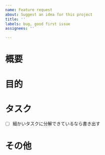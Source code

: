 ```yaml
---
name: Feature request
about: Suggest an idea for this project
title: ''
labels: bug, good first issue
assignees: ''

---
```


<!-- 要望のテンプレート -->
# 概要
# 目的
# タスク
- [ ] 細かいタスクに分解できているなら書き出す
# その他
